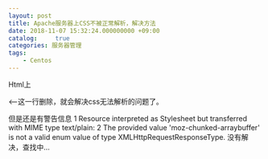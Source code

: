```yaml
---
layout: post
title: Apache服务器上CSS不被正常解析，解决方法
date: 2018-11-07 15:32:24.000000000 +09:00
catalog: 	 true
categories: 服务器管理
tags:
    - Centos
---
```


Html上
<!doctype html> <--这一行删除，就会解决css无法解析的问题了。

但是还是有警告信息
1 Resource interpreted as Stylesheet but transferred with MIME type text/plain:
2 The provided value 'moz-chunked-arraybuffer' is not a valid enum value of type XMLHttpRequestResponseType.
没有解决，查找中...
